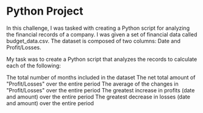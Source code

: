 # Python Project

In this challenge, I was tasked with creating a Python script for analyzing the financial records of a company. I was given a set of financial data called budget_data.csv. The dataset is composed of two columns: Date and Profit/Losses. 

My task was to create a Python script that analyzes the records to calculate each of the following:


The total number of months included in the dataset
The net total amount of "Profit/Losses" over the entire period
The average of the changes in "Profit/Losses" over the entire period
The greatest increase in profits (date and amount) over the entire period
The greatest decrease in losses (date and amount) over the entire period

